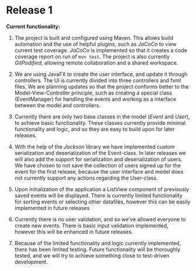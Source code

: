 # Release 1

**Current functionality:**


 1. The project is built and configured using Maven. This allows build automation and the use of helpful plugins, such as *JaCoCo* to view current test coverage. *JaCoCo* is implemented so that it creates a code coverage report on run of `mvn test`. The project is also currently *GitPodified*, allowing remote collaboration and a shared workspace.

 2. We are using JavaFX to create the user interface, and update it through controllers. The UI is currently divided into three controllers and fxml files. We are planning updates so that the project conforms better to the Model-View-Controller principle, such as creating a special class (EventManager) for handling the events and working as a interface between the model and controllers.

 3. Currently there are only two base classes in the model (*Event* and *User*), to achieve basic functionality. These classes currently provide minimal functionality and logic, and so they are easy to build upon for later releases.

 4. With the help of the *Jackson* library we have implemented custom serialization and deserialization of the Event-class. In later releases we will also add the support for serialization and deserialization of users. We have chosen to not save the collection of users signed up for the event for the first release, because the user interface and model does not currently support any actions regarding the User-class.

 5. Upon initialization of the application a ListView component of previously saved events will be displayed. There is currently limited functionality for sorting events or selecting other datafiles, however this can be easily implemented in future releases

 6. Currently there is no user validation, and so we've allowed everyone to create new events. There is basic input validation implemented, however this will be enhanced in future releases. 

 7. Because of the limited functionality and logic currently implemented, there has been limited testing. Future functionality will be thoroughly tested, and we will try to achieve something close to test-driven development.